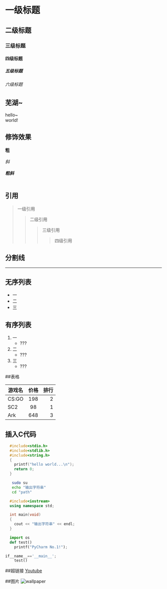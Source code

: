 # 一级标题
## 二级标题
### 三级标题
#### 四级标题
##### 五级标题
###### 六级标题

## 芜湖~
  hello~<br>world!

## 修饰效果

  **粗**<br><br>
  *斜*<br><br>
  ***粗斜***<br><br>

## 引用

> 一级引用
>> 二级引用
>>> 三级引用
>>>> 四级引用

## 分割线

---

## 无序列表

* 一
* 二
* 三

## 有序列表

1. 一
   * ???
2. 二
   * ???
3. 三
   * ???

##表格

游戏名|价格|排行
--|:--:|--:
CS:GO|198|2
SC2|98|1
Ark|648|3

## 插入C代码

```c
  #include<stdio.h>
  #include<stdlib.h>
  #include<string.h>
  {
	printf("hello world...\n");
	return 0;
  }
```

```bash
   sudo su
   echo "输出字符串"
   cd "path"
```

```cpp
  #include<iostream>
  using namespace std;

  int main(void)
  {
	cout << "输出字符串" << endl;
  }
```

```python
  import os
  def test()
  	printf("PyCharm No.1!");

if__name__=='__main__';
	test()
```

##超链接
[Youtube](https://www.youtube.com "跳转到Youtube~")

##图片
![wallpaper](https://s2.loli.net/2022/03/11/toajZnAYe5N4EbF.jpg "壁纸")
